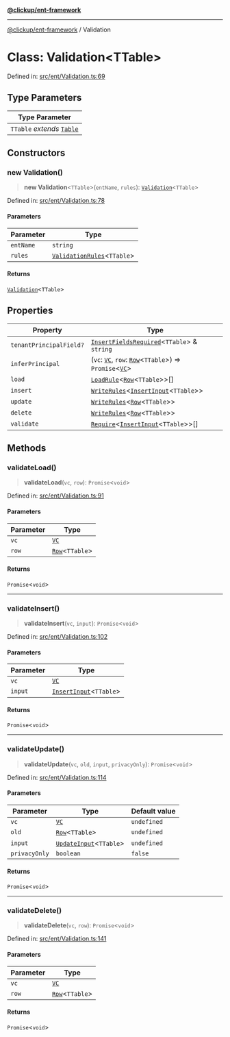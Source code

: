 [**@clickup/ent-framework**](../README.md)

***

[@clickup/ent-framework](../globals.md) / Validation

# Class: Validation\<TTable\>

Defined in: [src/ent/Validation.ts:69](https://github.com/clickup/ent-framework/blob/master/src/ent/Validation.ts#L69)

## Type Parameters

| Type Parameter |
| ------ |
| `TTable` *extends* [`Table`](../type-aliases/Table.md) |

## Constructors

### new Validation()

> **new Validation**\<`TTable`\>(`entName`, `rules`): [`Validation`](Validation.md)\<`TTable`\>

Defined in: [src/ent/Validation.ts:78](https://github.com/clickup/ent-framework/blob/master/src/ent/Validation.ts#L78)

#### Parameters

| Parameter | Type |
| ------ | ------ |
| `entName` | `string` |
| `rules` | [`ValidationRules`](../type-aliases/ValidationRules.md)\<`TTable`\> |

#### Returns

[`Validation`](Validation.md)\<`TTable`\>

## Properties

| Property | Type |
| ------ | ------ |
| <a id="tenantprincipalfield"></a> `tenantPrincipalField?` | [`InsertFieldsRequired`](../type-aliases/InsertFieldsRequired.md)\<`TTable`\> & `string` |
| <a id="inferprincipal"></a> `inferPrincipal` | (`vc`: [`VC`](VC.md), `row`: [`Row`](../type-aliases/Row.md)\<`TTable`\>) => `Promise`\<[`VC`](VC.md)\> |
| <a id="load"></a> `load` | [`LoadRule`](../type-aliases/LoadRule.md)\<[`Row`](../type-aliases/Row.md)\<`TTable`\>\>[] |
| <a id="insert"></a> `insert` | [`WriteRules`](../type-aliases/WriteRules.md)\<[`InsertInput`](../type-aliases/InsertInput.md)\<`TTable`\>\> |
| <a id="update"></a> `update` | [`WriteRules`](../type-aliases/WriteRules.md)\<[`Row`](../type-aliases/Row.md)\<`TTable`\>\> |
| <a id="delete"></a> `delete` | [`WriteRules`](../type-aliases/WriteRules.md)\<[`Row`](../type-aliases/Row.md)\<`TTable`\>\> |
| <a id="validate"></a> `validate` | [`Require`](Require.md)\<[`InsertInput`](../type-aliases/InsertInput.md)\<`TTable`\>\>[] |

## Methods

### validateLoad()

> **validateLoad**(`vc`, `row`): `Promise`\<`void`\>

Defined in: [src/ent/Validation.ts:91](https://github.com/clickup/ent-framework/blob/master/src/ent/Validation.ts#L91)

#### Parameters

| Parameter | Type |
| ------ | ------ |
| `vc` | [`VC`](VC.md) |
| `row` | [`Row`](../type-aliases/Row.md)\<`TTable`\> |

#### Returns

`Promise`\<`void`\>

***

### validateInsert()

> **validateInsert**(`vc`, `input`): `Promise`\<`void`\>

Defined in: [src/ent/Validation.ts:102](https://github.com/clickup/ent-framework/blob/master/src/ent/Validation.ts#L102)

#### Parameters

| Parameter | Type |
| ------ | ------ |
| `vc` | [`VC`](VC.md) |
| `input` | [`InsertInput`](../type-aliases/InsertInput.md)\<`TTable`\> |

#### Returns

`Promise`\<`void`\>

***

### validateUpdate()

> **validateUpdate**(`vc`, `old`, `input`, `privacyOnly`): `Promise`\<`void`\>

Defined in: [src/ent/Validation.ts:114](https://github.com/clickup/ent-framework/blob/master/src/ent/Validation.ts#L114)

#### Parameters

| Parameter | Type | Default value |
| ------ | ------ | ------ |
| `vc` | [`VC`](VC.md) | `undefined` |
| `old` | [`Row`](../type-aliases/Row.md)\<`TTable`\> | `undefined` |
| `input` | [`UpdateInput`](../type-aliases/UpdateInput.md)\<`TTable`\> | `undefined` |
| `privacyOnly` | `boolean` | `false` |

#### Returns

`Promise`\<`void`\>

***

### validateDelete()

> **validateDelete**(`vc`, `row`): `Promise`\<`void`\>

Defined in: [src/ent/Validation.ts:141](https://github.com/clickup/ent-framework/blob/master/src/ent/Validation.ts#L141)

#### Parameters

| Parameter | Type |
| ------ | ------ |
| `vc` | [`VC`](VC.md) |
| `row` | [`Row`](../type-aliases/Row.md)\<`TTable`\> |

#### Returns

`Promise`\<`void`\>
